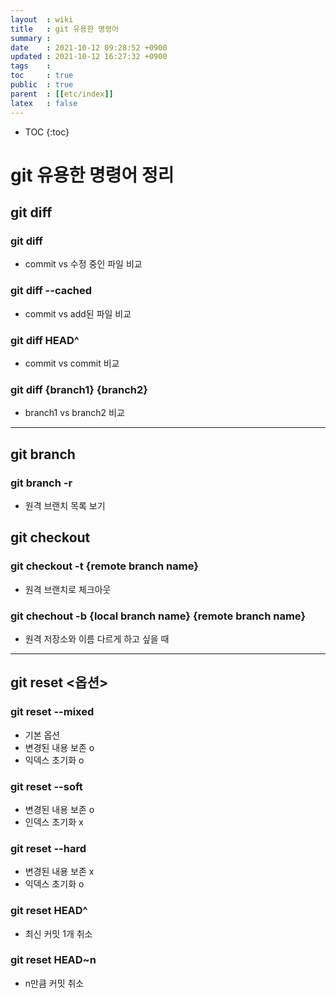 ```yaml
---
layout  : wiki
title   : git 유용한 명령어 
summary : 
date    : 2021-10-12 09:28:52 +0900
updated : 2021-10-12 16:27:32 +0900
tags    : 
toc     : true
public  : true
parent  : [[etc/index]]
latex   : false
---
```

* TOC
{:toc}

# git 유용한 명령어 정리 

## git diff
### git diff
- commit vs 수정 중인 파일 비교
 
### git diff --cached 
- commit vs add된 파일 비교
 
### git diff HEAD^
- commit vs commit 비교

### git diff {branch1} {branch2}
- branch1 vs branch2 비교

--- 

## git branch
### git branch -r
- 원격 브랜치 목록 보기
 
## git checkout
### git checkout -t {remote branch name}
- 원격 브랜치로 체크아웃

### git chechout -b {local branch name} {remote branch name}
- 원격 저장소와 이름 다르게 하고 싶을 때

---

## git reset <옵션> <commit>
### git reset --mixed
- 기본 옵션
- 변경된 내용 보존 o
- 익덱스 초기화 o 
 
### git reset --soft
- 변경된 내용 보존 o
- 인덱스 초기화 x

### git reset --hard
- 변경된 내용 보존 x
- 익덱스 초기화 o

### git reset HEAD^
- 최신 커밋 1개 취소

### git reset HEAD~n
- n만큼 커밋 취소
